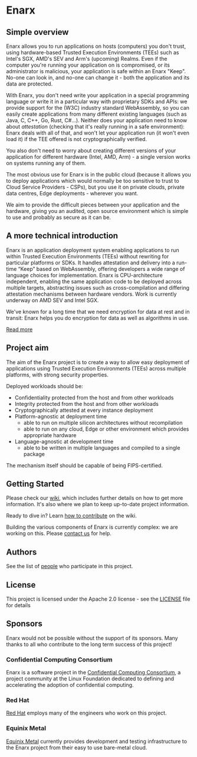 # Enarx

## Simple overview
Enarx allows you to run applications on hosts (computers) you don't trust,
using hardware-based Trusted Execution Environments (TEEs) such as Intel's
SGX, AMD's SEV and Arm's (upcoming) Realms. Even if the computer you're 
running your application on is compromised, or its administrator is
malicious, your application is safe within an Enarx "Keep".  No-one can
look in, and no-one can change it - both the application and its data
are protected.

With Enarx, you don't need write your application in a special programming 
language or write it in a particular way with proprietary SDKs and APIs: we 
provide support for the (W3C) industry standard WebAssembly, so you can
easily create applications from many different existing languages (such
as Java, C, C++, Go, Rust, C#...). Neither does your application need to
know about _attestation_ (checking that it's really running in a safe
environment): Enarx deals with all of that, and won't let your application
run (it won't even load it) if the TEE offered is not cryptographically
verified.

You also don't need to worry about creating different versions of your 
application for different hardware (Intel, AMD, Arm) - a single version works
on systems running any of them.

The most obvious use for Enarx is in the public cloud (because it allows you
to deploy applications which would normally be too sensitive to trust to 
Cloud Service Providers - CSPs), but you use it on private clouds, private
data centres, Edge deployments - wherever you want.

We aim to provide the difficult pieces between your application and the 
hardware, giving you an audited, open source environment which is simple
to use and probably as secure as it can be.

## A more technical introduction
Enarx is an application deployment system enabling applications
to run within Trusted Execution Environments (TEEs) without rewriting for
particular platforms or SDKs. It handles attestation and delivery into a
run-time “Keep” based on WebAssembly, offering developers a wide range of
language choices for implementation. Enarx is CPU-architecture independent,
enabling the same application code to be deployed across multiple targets,
abstracting issues such as cross-compilation and differing attestation
mechanisms between hardware vendors. Work is currently underway on AMD SEV and
Intel SGX.

We've known for a long time that we need encryption for data at rest and in
transit: Enarx helps you do encryption for data as well as algorithms in use.

[Read more](https://github.com/enarx/enarx/wiki/Enarx-Introduction)

## Project aim
The aim of the Enarx project is to create a way to allow easy deployment of
applications using Trusted Execution Environments (TEEs) across multiple
platforms, with strong security properties.


Deployed workloads should be:
* Confidentiality protected from the host and from other workloads
* Integrity protected from the host and from other workloads
* Cryptographically attested at every instance deployment
* Platform-agnostic at deployment time
  * able to run on multiple silicon architectures without recompilation
  * able to run on any cloud, Edge or other environment which provides
     appropriate hardware 
* Language-agnostic at development time
  * able to be written in multiple languages and compiled to a single package

The mechanism itself should be capable of being FIPS-certified.

## Getting Started

Please check our [wiki](https://github.com/enarx/enarx/wiki), which includes
further details on how to get more information.  It's also where we plan to
keep up-to-date project information.

Ready to dive in? Learn [how to
contribute](https://github.com/enarx/enarx/wiki/How-to-contribute) on the wiki.

Building the various components of Enarx is currently complex: we are working on
this.  Please [contact us](https://chat.enarx.dev) for help.

## Authors

See the list of [people](https://github.com/orgs/enarx/people) who participate in this project.

## License

This project is licensed under the Apache 2.0 license - see the
[LICENSE](LICENSE) file for details

## Sponsors

Enarx would not be possible without the support of its sponsors. Many thanks to
all who contribute to the long term success of this project!

### Confidential Computing Consortium

Enarx is a software project in the [Confidential Computing
Consortium](https://confidentialcomputing.io), a project community at the Linux
Foundation dedicated to defining and accelerating the adoption of confidential
computing.

### Red Hat

[Red Hat](https://www.redhat.com) employs many of the engineers who work on this
project.

### Equinix Metal

[Equinix Metal](https://metal.equinix.com/) currently provides development and
testing infrastructure to the Enarx project from their easy to use bare-metal
cloud.
